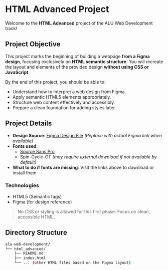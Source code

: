 # HTML Advanced Project

Welcome to the **HTML Advanced** project of the ALU Web Development track!

## Project Objective

This project marks the beginning of building a webpage **from a Figma design**, focusing exclusively on **HTML semantic structure**. You will recreate the layout and elements of the provided design **without using CSS or JavaScript**.

By the end of this project, you should be able to:
- Understand how to interpret a web design from Figma.
- Apply semantic HTML5 elements appropriately.
- Structure web content effectively and accessibly.
- Prepare a clean foundation for adding styles later.

## Project Details

- **Design Source**: [Figma Design File](#) *(Replace with actual Figma link when available)*
- **Fonts used**:
  - [Source Sans Pro](https://fonts.google.com/specimen/Source+Sans+Pro)
  - Spin-Cycle-OT *(may require external download if not available by default)*
- **What to do if fonts are missing**: Visit the links above to download or install them.

### Technologies

- HTML5 (Semantic tags)
- Figma (for design reference)

>  No CSS or styling is allowed for this first phase. Focus on clean, accessible HTML.

## Directory Structure

```bash
alu-web-development/
└── html_advanced/
    ├── README.md
    ├── index.html
    └── ... (other HTML files based on the Figma layout)
